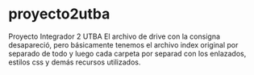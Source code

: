 # proyecto2utba
Proyecto Integrador 2 UTBA
El archivo de drive con la consigna desapareció, pero básicamente tenemos el archivo index original por separado de todo y luego cada carpeta por separad con los enlazados, estilos css y demás recursos utilizados. 
